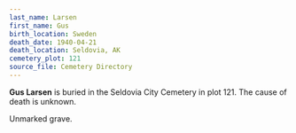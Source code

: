 ```yaml
---
last_name: Larsen
first_name: Gus
birth_location: Sweden
death_date: 1940-04-21
death_location: Seldovia, AK
cemetery_plot: 121
source_file: Cemetery Directory
---
```

**Gus   Larsen** is buried in the Seldovia City Cemetery in plot 121.  The cause of death is unknown.



Unmarked grave.

